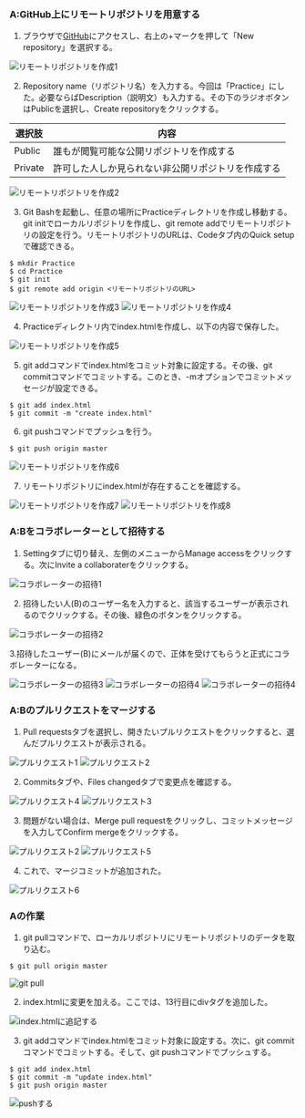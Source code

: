 ### A:GitHub上にリモートリポジトリを用意する

1. ブラウザで[GitHub](https://github.com/)にアクセスし、右上の+マークを押して「New repository」を選択する。

![リモートリポジトリを作成1](img/1-a.jpg)

2. Repository name（リポジトリ名）を入力する。今回は「Practice」にした。必要ならばDescription（説明文）も入力する。その下のラジオボタンはPublicを選択し、Create repositoryをクリックする。

|選択肢|内容
|--|--
|Public|誰もが閲覧可能な公開リポジトリを作成する
|Private|許可した人しか見られない非公開リポジトリを作成する

![リモートリポジトリを作成2](img/1-b.jpg)

3. Git Bashを起動し、任意の場所にPracticeディレクトリを作成し移動する。git initでローカルリポジトリを作成し、git remote addでリモートリポジトリの設定を行う。リモートリポジトリのURLは、Codeタブ内のQuick setupで確認できる。

```
$ mkdir Practice
$ cd Practice
$ git init
$ git remote add origin <リモートリポジトリのURL>
```

![リモートリポジトリを作成3](img/1-c.jpg)
![リモートリポジトリを作成4](img/1-d.jpg)

4. Practiceディレクトリ内でindex.htmlを作成し、以下の内容で保存した。

![リモートリポジトリを作成5](img/1-f.jpg)

5. git addコマンドでindex.htmlをコミット対象に設定する。その後、git commitコマンドでコミットする。このとき、-mオプションでコミットメッセージが設定できる。

```
$ git add index.html
$ git commit -m "create index.html"
```

6. git pushコマンドでプッシュを行う。

```
$ git push origin master 
```

![リモートリポジトリを作成6](img/1-h.jpg)

7. リモートリポジトリにindex.htmlが存在することを確認する。

![リモートリポジトリを作成7](img/1-i.jpg)
![リモートリポジトリを作成8](img/1-j.jpg)

### A:Bをコラボレーターとして招待する

1. Settingタブに切り替え、左側のメニューからManage accessをクリックする。次にInvite a collaboraterをクリックする。

![コラボレーターの招待1](img/1-k.jpg)

2. 招待したい人(B)のユーザー名を入力すると、該当するユーザーが表示されるのでクリックする。その後、緑色のボタンをクリックする。

![コラボレーターの招待2](img/1-l.jpg)

3.招待したユーザー(B)にメールが届くので、正体を受けてもらうと正式にコラボレーターになる。

![コラボレーターの招待3](img2/01.jpg)
![コラボレーターの招待4](img2/02.jpg)
![コラボレーターの招待4](img2/03.png)

### A:Bのプルリクエストをマージする

1. Pull requestsタブを選択し、開きたいプルリクエストをクリックすると、選んだプルリクエストが表示される。

![プルリクエスト1](img/3-b.jpg)
![プルリクエスト2](img/3-c.jpg)

2. Commitsタブや、Files changedタブで変更点を確認する。 

![プルリクエスト4](img/3-e.jpg)
![プルリクエスト3](img/3-d.jpg)

3. 問題がない場合は、Merge pull requestをクリックし、コミットメッセージを入力してConfirm mergeをクリックする。

![プルリクエスト2](img/3-h.jpg)
![プルリクエスト5](img/3-f.jpg)

4. これで、マージコミットが追加された。

![プルリクエスト6](img/3-g.jpg)

### Aの作業

1. git pullコマンドで、ローカルリポジトリにリモートリポジトリのデータを取り込む。

```
$ git pull origin master
```

![git pull](img/4-1.jpg)

2. index.htmlに変更を加える。ここでは、13行目にdivタグを追加した。

![index.htmlに追記する](img/4-2.jpg)

3. git addコマンドでindex.htmlをコミット対象に設定する。次に、git commitコマンドでコミットする。そして、git pushコマンドでプッシュする。

```
$ git add index.html
$ git commit -m "update index.html"
$ git push origin master
```

![pushする](img/4-3.jpg)

